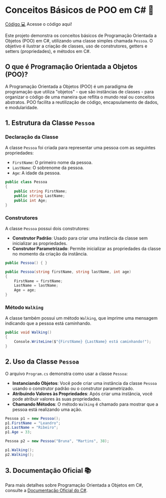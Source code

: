 # Conceitos Básicos de POO em C# 🧩

[Código 💻](OOPBasics/Program.cs) Acesse o código aqui!

Este projeto demonstra os conceitos básicos de Programação Orientada a Objetos (POO) em C#, utilizando uma classe simples chamada `Pessoa`. O objetivo é ilustrar a criação de classes, uso de construtores, getters e setters (propriedades), e métodos em C#.

## O que é Programação Orientada a Objetos (POO)?

A Programação Orientada a Objetos (POO) é um paradigma de programação que utiliza "objetos" - que são instâncias de classes - para organizar o código de uma maneira que reflita o mundo real ou conceitos abstratos. POO facilita a reutilização de código, encapsulamento de dados, e modularidade.

## 1. Estrutura da Classe `Pessoa`

### **Declaração da Classe**

A classe `Pessoa` foi criada para representar uma pessoa com as seguintes propriedades:
- `FirstName`: O primeiro nome da pessoa.
- `LastName`: O sobrenome da pessoa.
- `Age`: A idade da pessoa.

```csharp
public class Pessoa
{
    public string FirstName;
    public string LastName;
    public int Age;
}
```

### **Construtores**

A classe `Pessoa` possui dois construtores:
- **Construtor Padrão**: Usado para criar uma instância da classe sem inicializar as propriedades.
- **Construtor Parametrizado**: Permite inicializar as propriedades da classe no momento da criação da instância.

```csharp
public Pessoa() { }

public Pessoa(string firstName, string lastName, int age)
{
    FirstName = firstName;
    LastName = lastName;
    Age = age;
}
```

### **Método `Walking`**

A classe também possui um método `Walking`, que imprime uma mensagem indicando que a pessoa está caminhando.

```csharp
public void Walking()
{
    Console.WriteLine($"{FirstName} {LastName} está caminhando!");
}
```

## 2. Uso da Classe `Pessoa`

O arquivo `Program.cs` demonstra como usar a classe `Pessoa`:

- **Instanciando Objetos**: Você pode criar uma instância da classe `Pessoa` usando o construtor padrão ou o construtor parametrizado.
- **Atribuindo Valores às Propriedades**: Após criar uma instância, você pode atribuir valores às suas propriedades.
- **Chamando Métodos**: O método `Walking` é chamado para mostrar que a pessoa está realizando uma ação.

```csharp
Pessoa p1 = new Pessoa();
p1.FirstName = "Leandro";
p1.LastName = "Ribeiro";
p1.Age = 33;

Pessoa p2 = new Pessoa("Bruna", "Martins", 38);

p1.Walking();
p2.Walking();
```

## 3. Documentação Oficial 📚

Para mais detalhes sobre Programação Orientada a Objetos em C#, consulte a [Documentação Oficial do C#](https://learn.microsoft.com/dotnet/csharp/programming-guide/classes-and-structs/).
